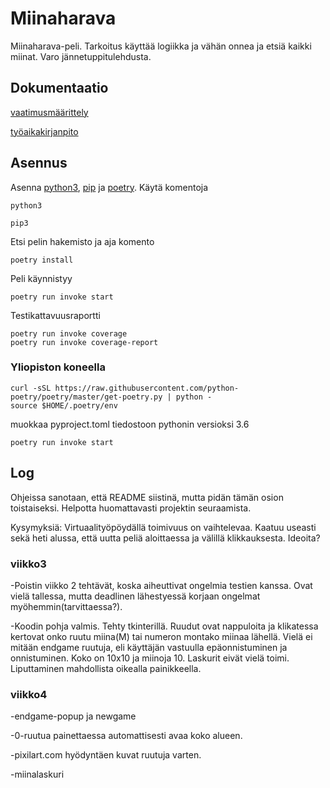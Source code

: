 # Miinaharava
Miinaharava-peli. Tarkoitus käyttää logiikka ja vähän onnea ja etsiä kaikki miinat. Varo jännetuppitulehdusta.  

## Dokumentaatio

[vaatimusmäärittely](https://github.com/ElomaaTapio/ot-harjoitustyo/blob/main/dokumentaatio/vaatimusmaarittely.md)

[työaikakirjanpito](https://github.com/ElomaaTapio/ot-harjoitustyo/blob/main/dokumentaatio/tuntikirjanpito.md)

## Asennus
Asenna [python3](https://realpython.com/installing-python/), [pip](https://pip.pypa.io/en/stable/installing/) ja [poetry](https://python-poetry.org/docs/).
Käytä komentoja 
```
python3
```
```
pip3
```
Etsi pelin hakemisto ja aja komento
```
poetry install
```
Peli käynnistyy
```
poetry run invoke start
```
Testikattavuusraportti
```
poetry run invoke coverage
poetry run invoke coverage-report
```
### Yliopiston koneella
```
curl -sSL https://raw.githubusercontent.com/python-poetry/poetry/master/get-poetry.py | python -
source $HOME/.poetry/env
```
muokkaa pyproject.toml tiedostoon pythonin versioksi 3.6
```
poetry run invoke start
```
## Log
Ohjeissa sanotaan, että README siistinä, mutta pidän tämän osion toistaiseksi. Helpotta huomattavasti projektin seuraamista.

Kysymyksiä: Virtuaalityöpöydällä toimivuus on vaihtelevaa. Kaatuu useasti sekä heti alussa, että uutta peliä aloittaessa ja välillä klikkauksesta. Ideoita?
### viikko3
-Poistin viikko 2 tehtävät, koska aiheuttivat ongelmia testien kanssa. Ovat vielä tallessa, mutta deadlinen lähestyessä korjaan ongelmat myöhemmin(tarvittaessa?).

-Koodin pohja valmis. Tehty tkinterillä. Ruudut ovat nappuloita ja klikatessa kertovat onko ruutu miina(M) tai numeron montako miinaa lähellä. Vielä ei mitään endgame ruutuja, eli käyttäjän vastuulla epäonnistuminen ja onnistuminen. Koko on 10x10 ja miinoja 10. Laskurit eivät vielä toimi. Liputtaminen mahdollista oikealla painikkeella.
### viikko4
-endgame-popup ja newgame

-0-ruutua painettaessa automattisesti avaa koko alueen.

-pixilart.com hyödyntäen kuvat ruutuja varten.

-miinalaskuri
